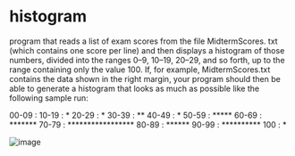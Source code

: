 # histogram

program that reads a list of exam scores from the file MidtermScores.
txt (which contains one score per line) and then displays a histogram of those numbers, 
divided into the ranges 0–9, 10–19, 20–29, and so forth, up to the range containing only 
the value 100. 
If, for example, MidtermScores.txt contains the data shown in the right margin, your 
program should then be able to generate a histogram that looks as much as possible like 
the following sample run:

00-09 : 
10-19 : *
20-29 : *
30-39 : **
40-49 : *
50-59 : *****
60-69 : *******
70-79 : *****************
80-89 : ******
90-99 : **********
   100 : *
   
![image](https://user-images.githubusercontent.com/46570973/177213124-5c9fab09-c113-4277-9030-6db817bc2dd8.png)

